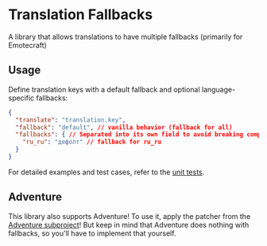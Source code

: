 # Translation Fallbacks
A library that allows translations to have multiple fallbacks (primarily for Emotecraft)

## Usage
Define translation keys with a default fallback and optional language-specific fallbacks:

```json
{
  "translate": "translation.key",
  "fallback": "default", // vanilla behavior (fallback for all)
  "fallbacks": { // Separated into its own field to avoid breaking compatibility with vanilla
    "ru_ru": "дефолт" // fallback for ru_ru
  }
}
```
For detailed examples and test cases, refer to the [unit tests](https://github.com/dima-dencep/TranslationFallbacks/blob/main/fabric/src/test/java/tests/FallbacksTest.java).

## Adventure
This library also supports Adventure! To use it, apply the patcher from the [Adventure subproject](https://github.com/dima-dencep/TranslationFallbacks/tree/main/adventure)!
But keep in mind that Adventure does nothing with fallbacks, so you'll have to implement that yourself.
